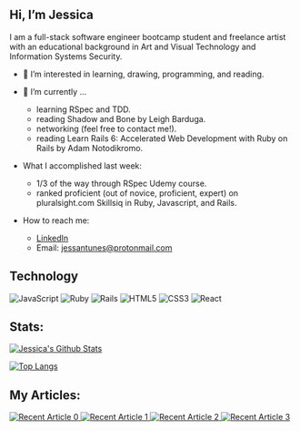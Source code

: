 
## Hi, I’m Jessica 
  
I am a full-stack software engineer bootcamp student and freelance artist with an educational 
background in Art and Visual Technology and Information Systems Security.



  - 👀 I’m interested in learning, drawing, programming, and reading.
  
  - 🌱 I’m currently ...
      - learning RSpec and TDD.
      - reading Shadow and Bone by Leigh Barduga.
      - networking (feel free to contact me!).
      - reading Learn Rails 6: Accelerated Web Development with Ruby on Rails by Adam Notodikromo.

  - What I accomplished last week:
      - 1/3 of the way through RSpec Udemy course.
      - ranked proficient (out of novice, proficient, expert) on pluralsight.com Skillsiq in Ruby, Javascript, and Rails.
      
  - How to reach me: 
      - [LinkedIn](https://www.linkedin.com/in/jessica-antunes/)
      - Email: jessantunes@protonmail.com

## Technology
<img alt="JavaScript" src="https://img.shields.io/badge/javascript-%23323330.svg?style=for-the-badge&logo=javascript&logoColor=%23F7DF1E"/> <img alt="Ruby" src="https://img.shields.io/badge/ruby-%23CC342D.svg?style=for-the-badge&logo=ruby&logoColor=white"/> <img alt="Rails" src="https://img.shields.io/badge/rails-%23CC0000.svg?style=for-the-badge&logo=ruby-on-rails&logoColor=white"/> <img alt="HTML5" src="https://img.shields.io/badge/html5-%23E34F26.svg?style=for-the-badge&logo=html5&logoColor=white"/> <img alt="CSS3" src="https://img.shields.io/badge/css3-%231572B6.svg?style=for-the-badge&logo=css3&logoColor=white"/> <img alt="React" src="https://img.shields.io/badge/React-61DAFB?logo=react&logoColor=white&style=for-the-badge" />
      
      
## Stats:

[![Jessica's Github Stats](https://github-readme-stats.vercel.app/api?username=jessantunes&count_private=true&show_icons=true&theme=radical&hide_rank=false)](https://github.com/anuraghazra/github-readme-stats)

[![Top Langs](https://github-readme-stats.vercel.app/api/top-langs/?username=jessantunes&layout=compact)](https://github.com/jessantunes/github-readme-stats)


 ## My Articles:
 
<a target="_blank" href="https://github-readme-medium-recent-article.vercel.app/medium/@jessantunes2021/0"><img src="https://github-readme-medium-recent-article.vercel.app/medium/@jessantunes2021/0" alt="Recent Article 0">
<a target="_blank" href="https://github-readme-medium-recent-article.vercel.app/medium/@jessantunes2021/1"><img src="https://github-readme-medium-recent-article.vercel.app/medium/@jessantunes2021/1" alt="Recent Article 1">
<a target="_blank" href="https://github-readme-medium-recent-article.vercel.app/medium/@jessantunes2021/2"><img src="https://github-readme-medium-recent-article.vercel.app/medium/@jessantunes2021/2" alt="Recent Article 2">
<a target="_blank" href="https://github-readme-medium-recent-article.vercel.app/medium/@jessantunes2021/3"><img src="https://github-readme-medium-recent-article.vercel.app/medium/@jessantunes2021/3" alt="Recent Article 3">


 

  
